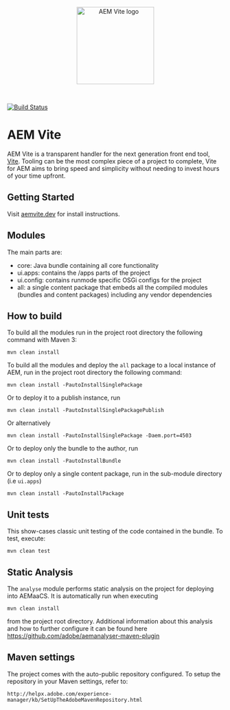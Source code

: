 <p align="center">
  <a href="https://aemvite.dev" target="_blank" rel="noopener noreferrer">
    <img width="180" src="https://aemvite.dev/static/logo-outlined.png" alt="AEM Vite logo">
  </a>
</p>
<br/>

[![Build Status](https://travis-ci.com/aem-vite/aem-vite.svg?branch=main)](https://travis-ci.com/aem-vite/aem-vite)

# AEM Vite

AEM Vite is a transparent handler for the next generation front end tool, [Vite](https://vitejs.dev/). Tooling can
be the most complex piece of a project to complete, Vite for AEM aims to bring speed and simplicity without needing to
invest hours of your time upfront.

## Getting Started

Visit [aemvite.dev](https://aemvite.dev) for install instructions.

## Modules

The main parts are:

* core: Java bundle containing all core functionality
* ui.apps: contains the /apps parts of the project
* ui.config: contains runmode specific OSGi configs for the project
* all: a single content package that embeds all the compiled modules (bundles and content packages) including any
  vendor dependencies

## How to build

To build all the modules run in the project root directory the following command with Maven 3:

    mvn clean install

To build all the modules and deploy the `all` package to a local instance of AEM, run in the project root directory the
following command:

    mvn clean install -PautoInstallSinglePackage

Or to deploy it to a publish instance, run

    mvn clean install -PautoInstallSinglePackagePublish

Or alternatively

    mvn clean install -PautoInstallSinglePackage -Daem.port=4503

Or to deploy only the bundle to the author, run

    mvn clean install -PautoInstallBundle

Or to deploy only a single content package, run in the sub-module directory (i.e `ui.apps`)

    mvn clean install -PautoInstallPackage

## Unit tests

This show-cases classic unit testing of the code contained in the bundle. To test, execute:

    mvn clean test

## Static Analysis

The `analyse` module performs static analysis on the project for deploying into AEMaaCS. It is automatically run when
executing

    mvn clean install

from the project root directory. Additional information about this analysis and how to further configure it can be found
here https://github.com/adobe/aemanalyser-maven-plugin

## Maven settings

The project comes with the auto-public repository configured. To setup the repository in your Maven settings, refer to:

    http://helpx.adobe.com/experience-manager/kb/SetUpTheAdobeMavenRepository.html
